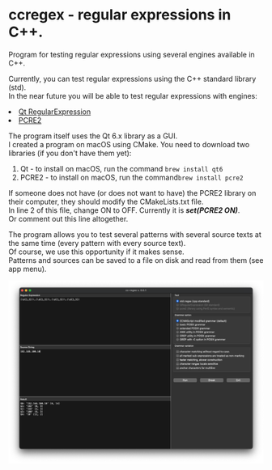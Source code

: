 # ccregex - regular expressions in C++.
Program for testing regular expressions using several engines available in C++. <br>

Currently, you can test regular expressions using the C++ standard library (std). <br>
In the near future you will be able to test regular expressions with engines:
<lu>
    <li>[Qt RegularExpression](https://doc.qt.io/qt-6/qregularexpression.html)</li>
    <li>[PCRE2](https://github.com/PCRE2Project/pcre2)</li>
</lu>

The program itself uses the Qt 6.x library as a GUI.<br>
I created a program on macOS using CMake.
You need to download two libraries (if you don't have them yet):
1. Qt - to install on macOS, run the command `brew install qt6`
2. PCRE2 - to install on macOS, run the command`brew install pcre2`

If someone does not have (or does not want to have) the PCRE2 library on their computer, they should modify the CMakeLists.txt file.<br> 
In line 2 of this file, change ON to OFF. Currently it is _**set(PCRE2 ON)**_.<br> 
Or comment out this line altogether.

The program allows you to test several patterns with several source texts at the same time (every pattern with every source text).<br>
Of course, we use this opportunity if it makes sense.<br>
Patterns and sources can be saved to a file on disk and read from them (see app menu).

![Screenshot.png](img%2FScreenshot.png)
